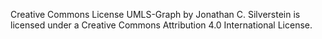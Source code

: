 Creative Commons License UMLS-Graph by Jonathan C. Silverstein is licensed under a Creative Commons Attribution 4.0 International License.
